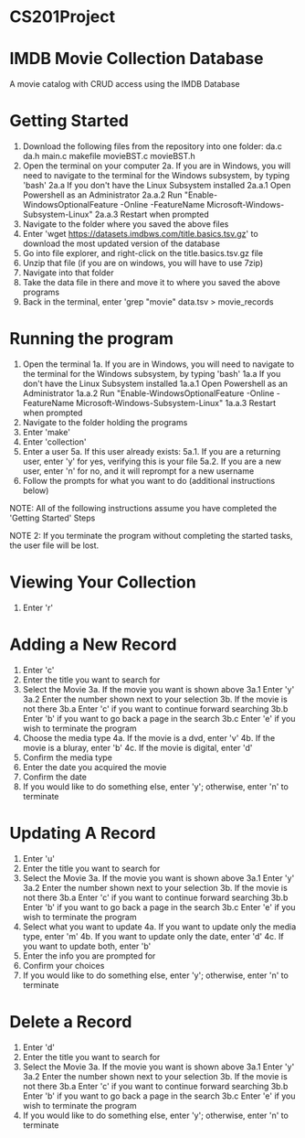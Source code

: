 # CS201Project
# IMDB Movie Collection Database
A movie catalog with CRUD access using the IMDB Database

# Getting Started
1. Download the following files from the repository into one folder:
	da.c
	da.h
	main.c
	makefile
	movieBST.c
	movieBST.h
2. Open the terminal on your computer
	2a. If you are in Windows, you will need to navigate to the terminal for the Windows subsystem, by typing 'bash'
		2a.a If you don't have the Linux Subsystem installed
			2a.a.1 Open Powershell as an Administrator
			2a.a.2 Run "Enable-WindowsOptionalFeature -Online -FeatureName Microsoft-Windows-Subsystem-Linux"
			2a.a.3 Restart when prompted
3. Navigate to the folder where you saved the above files
4. Enter 'wget https://datasets.imdbws.com/title.basics.tsv.gz' to download the most updated version of the database
5. Go into file explorer, and right-click on the title.basics.tsv.gz file
6. Unzip that file (if you are on windows, you will have to use 7zip)
7. Navigate into that folder
8. Take the data file in there and move it to where you saved the above programs
9. Back in the terminal, enter 'grep "movie" data.tsv > movie_records

# Running the program
1. Open the terminal
	1a. If you are in Windows, you will need to navigate to the terminal for the Windows subsystem, by typing 'bash'
		1a.a If you don't have the Linux Subsystem installed
			1a.a.1 Open Powershell as an Administrator
			1a.a.2 Run "Enable-WindowsOptionalFeature -Online -FeatureName Microsoft-Windows-Subsystem-Linux"
			1a.a.3 Restart when prompted
2. Navigate to the folder holding the programs
3. Enter 'make'
4. Enter 'collection'
5. Enter a user
	5a. If this user already exists:
		5a.1. If you are a returning user, enter 'y' for yes, verifying this is your file
		5a.2. If you are a new user, enter 'n' for no, and it will reprompt for a new username
6. Follow the prompts for what you want to do (additional instructions below)

NOTE: All of the following instructions assume you have completed the 'Getting Started' Steps

NOTE 2: If you terminate the program without completing the started tasks, the user file will be lost.

# Viewing Your Collection
1. Enter 'r'

# Adding a New Record
1. Enter 'c'
2. Enter the title you want to search for
3. Select the Movie
	3a. If the movie you want is shown above
		3a.1 Enter 'y'
		3a.2 Enter the number shown next to your selection
	3b. If the movie is not there
		3b.a Enter 'c' if you want to continue forward searching
		3b.b Enter 'b' if you want to go back a page in the search
		3b.c Enter 'e' if you wish to terminate the program
4. Choose the media type
	4a. If the movie is a dvd, enter 'v'
	4b. If the movie is a bluray, enter 'b'
	4c. If the movie is digital, enter 'd'
5. Confirm the media type
6. Enter the date you acquired the movie
7. Confirm the date
8. If you would like to do something else, enter 'y'; otherwise, enter 'n' to terminate

# Updating A Record
1. Enter 'u'
2. Enter the title you want to search for
3. Select the Movie
	3a. If the movie you want is shown above
		3a.1 Enter 'y'
		3a.2 Enter the number shown next to your selection
	3b. If the movie is not there
		3b.a Enter 'c' if you want to continue forward searching
		3b.b Enter 'b' if you want to go back a page in the search
		3b.c Enter 'e' if you wish to terminate the program
4. Select what you want to update
	4a. If you want to update only the media type, enter 'm'
	4b. If you want to update only the date, enter 'd'
	4c. If you want to update both, enter 'b'
5. Enter the info you are prompted for
6. Confirm your choices
7. If you would like to do something else, enter 'y'; otherwise, enter 'n' to terminate

# Delete a Record
1. Enter 'd'
2. Enter the title you want to search for
3. Select the Movie
	3a. If the movie you want is shown above
		3a.1 Enter 'y'
		3a.2 Enter the number shown next to your selection
	3b. If the movie is not there
		3b.a Enter 'c' if you want to continue forward searching
		3b.b Enter 'b' if you want to go back a page in the search
		3b.c Enter 'e' if you wish to terminate the program
4. If you would like to do something else, enter 'y'; otherwise, enter 'n' to terminate

